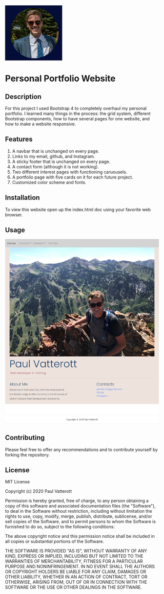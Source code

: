 ![Logo of the project](assets/images/MyPost.png)

# Personal Portfolio Website    

## Description

For this project I used Bootstrap 4 to completely overhaul my personal portfolio. I learned many things in the process: the grid system, different Bootstrap components, how to have several pages for one website, and how to make a website responsive. 

## Features

1. A navbar that is unchanged on every page.
2. Links to my email, github, and Instagram.
3. A sticky footer that is unchanged on every page.
4. A contact form (although it is not working).
5. Two different interest pages with functioning caruousels.
6. A portfolio page with five cards on it for each future project.
7. Customized color scheme and fonts.

## Installation

To view this website open up the index.html doc using your favorite web browser.

## Usage

![screen shot](assets/images/screenshot.png)

## Contributing

Please feel free to offer any recommendations and to contribute yourself by forking the repository. 

## License

MIT License

Copyright (c) 2020 Paul Vatterott

Permission is hereby granted, free of charge, to any person obtaining a copy
of this software and associated documentation files (the "Software"), to deal
in the Software without restriction, including without limitation the rights
to use, copy, modify, merge, publish, distribute, sublicense, and/or sell
copies of the Software, and to permit persons to whom the Software is
furnished to do so, subject to the following conditions:

The above copyright notice and this permission notice shall be included in all
copies or substantial portions of the Software.

THE SOFTWARE IS PROVIDED "AS IS", WITHOUT WARRANTY OF ANY KIND, EXPRESS OR
IMPLIED, INCLUDING BUT NOT LIMITED TO THE WARRANTIES OF MERCHANTABILITY,
FITNESS FOR A PARTICULAR PURPOSE AND NONINFRINGEMENT. IN NO EVENT SHALL THE
AUTHORS OR COPYRIGHT HOLDERS BE LIABLE FOR ANY CLAIM, DAMAGES OR OTHER
LIABILITY, WHETHER IN AN ACTION OF CONTRACT, TORT OR OTHERWISE, ARISING FROM,
OUT OF OR IN CONNECTION WITH THE SOFTWARE OR THE USE OR OTHER DEALINGS IN THE
SOFTWARE.
